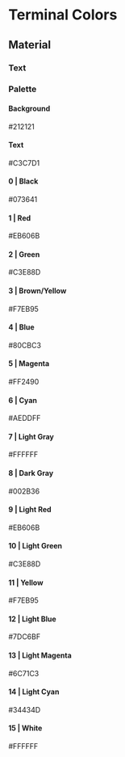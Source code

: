 # Terminal Colors

## Material

### Text


### Palette

#### Background

#212121

#### Text

#C3C7D1

#### 0 | Black

#073641

#### 1 | Red

#EB606B

#### 2 | Green

#C3E88D

#### 3 | Brown/Yellow

#F7EB95

#### 4 | Blue

#80CBC3

#### 5 | Magenta

#FF2490

#### 6 | Cyan

#AEDDFF

#### 7 | Light Gray

#FFFFFF

#### 8 | Dark Gray

#002B36

#### 9 | Light Red

#EB606B

#### 10 | Light Green

#C3E88D

#### 11 | Yellow

#F7EB95

#### 12 | Light Blue

#7DC6BF

#### 13 | Light Magenta

#6C71C3

#### 14 | Light Cyan

#34434D

#### 15 | White

#FFFFFF

